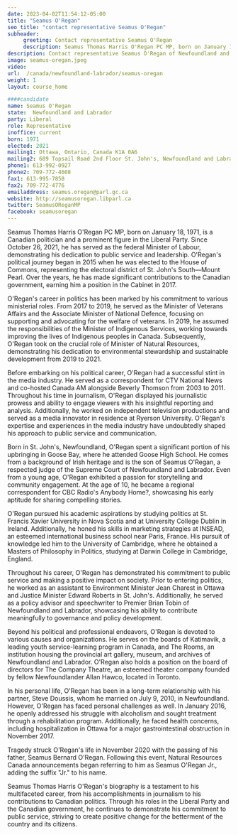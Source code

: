 ```yaml
---
date: 2023-04-02T11:54:12-05:00
title: "Seamus O'Regan"
seo_title: "contact representative Seamus O'Regan"
subheader:
     greeting: Contact representative Seamus O'Regan
     description: Seamus Thomas Harris O'Regan PC MP, born on January 18, 1971, is a Canadian politician and a prominent figure in the Liberal Party. Since October 26, 2021, he has served as the federal Minister of Labour, demonstrating his dedication to public service and leadership.
description: Contact representative Seamus O'Regan of Newfoundland and Labrador. Contact information for Seamus O'Regan includes email address, phone number, and mailing address.
image: seamus-oregan.jpeg
video:
url:  /canada/newfoundland-labrador/seamus-oregan
weight: 1
layout: course_home

####candidate
name: Seamus O'Regan
state:	Newfoundland and Labrador
party: Liberal
role: Representative
inoffice: current
born: 1971
elected: 2021
mailing1: Ottawa, Ontario, Canada K1A 0A6
mailing2: 689 Topsail Road 2nd Floor St. John's, Newfoundland and Labrador A1E 2E3
phone1: 613-992-0927
phone2: 709-772-4608
fax1: 613-995-7858
fax2: 709-772-4776
emailaddress: seamus.oregan@parl.gc.ca
website: http://seamusoregan.libparl.ca
twitter: SeamusOReganMP
facebook: seamusoregan
---
```


Seamus Thomas Harris O'Regan PC MP, born on January 18, 1971, is a Canadian politician and a prominent figure in the Liberal Party. Since October 26, 2021, he has served as the federal Minister of Labour, demonstrating his dedication to public service and leadership. O'Regan's political journey began in 2015 when he was elected to the House of Commons, representing the electoral district of St. John's South—Mount Pearl. Over the years, he has made significant contributions to the Canadian government, earning him a position in the Cabinet in 2017.

O'Regan's career in politics has been marked by his commitment to various ministerial roles. From 2017 to 2019, he served as the Minister of Veterans Affairs and the Associate Minister of National Defence, focusing on supporting and advocating for the welfare of veterans. In 2019, he assumed the responsibilities of the Minister of Indigenous Services, working towards improving the lives of Indigenous peoples in Canada. Subsequently, O'Regan took on the crucial role of Minister of Natural Resources, demonstrating his dedication to environmental stewardship and sustainable development from 2019 to 2021.

Before embarking on his political career, O'Regan had a successful stint in the media industry. He served as a correspondent for CTV National News and co-hosted Canada AM alongside Beverly Thomson from 2003 to 2011. Throughout his time in journalism, O'Regan displayed his journalistic prowess and ability to engage viewers with his insightful reporting and analysis. Additionally, he worked on independent television productions and served as a media innovator in residence at Ryerson University. O'Regan's expertise and experiences in the media industry have undoubtedly shaped his approach to public service and communication.

Born in St. John's, Newfoundland, O'Regan spent a significant portion of his upbringing in Goose Bay, where he attended Goose High School. He comes from a background of Irish heritage and is the son of Seamus O'Regan, a respected judge of the Supreme Court of Newfoundland and Labrador. Even from a young age, O'Regan exhibited a passion for storytelling and community engagement. At the age of 10, he became a regional correspondent for CBC Radio's Anybody Home?, showcasing his early aptitude for sharing compelling stories.

O'Regan pursued his academic aspirations by studying politics at St. Francis Xavier University in Nova Scotia and at University College Dublin in Ireland. Additionally, he honed his skills in marketing strategies at INSEAD, an esteemed international business school near Paris, France. His pursuit of knowledge led him to the University of Cambridge, where he obtained a Masters of Philosophy in Politics, studying at Darwin College in Cambridge, England.

Throughout his career, O'Regan has demonstrated his commitment to public service and making a positive impact on society. Prior to entering politics, he worked as an assistant to Environment Minister Jean Charest in Ottawa and Justice Minister Edward Roberts in St. John's. Additionally, he served as a policy advisor and speechwriter to Premier Brian Tobin of Newfoundland and Labrador, showcasing his ability to contribute meaningfully to governance and policy development.

Beyond his political and professional endeavors, O'Regan is devoted to various causes and organizations. He serves on the boards of Katimavik, a leading youth service-learning program in Canada, and The Rooms, an institution housing the provincial art gallery, museum, and archives of Newfoundland and Labrador. O'Regan also holds a position on the board of directors for The Company Theatre, an esteemed theater company founded by fellow Newfoundlander Allan Hawco, located in Toronto.

In his personal life, O'Regan has been in a long-term relationship with his partner, Steve Doussis, whom he married on July 9, 2010, in Newfoundland. However, O'Regan has faced personal challenges as well. In January 2016, he openly addressed his struggle with alcoholism and sought treatment through a rehabilitation program. Additionally, he faced health concerns, including hospitalization in Ottawa for a major gastrointestinal obstruction in November 2017.

Tragedy struck O'Regan's life in November 2020 with the passing of his father, Seamus Bernard O'Regan. Following this event, Natural Resources Canada announcements began referring to him as Seamus O'Regan Jr., adding the suffix "Jr." to his name.

Seamus Thomas Harris O'Regan's biography is a testament to his multifaceted career, from his accomplishments in journalism to his contributions to Canadian politics. Through his roles in the Liberal Party and the Canadian government, he continues to demonstrate his commitment to public service, striving to create positive change for the betterment of the country and its citizens.
